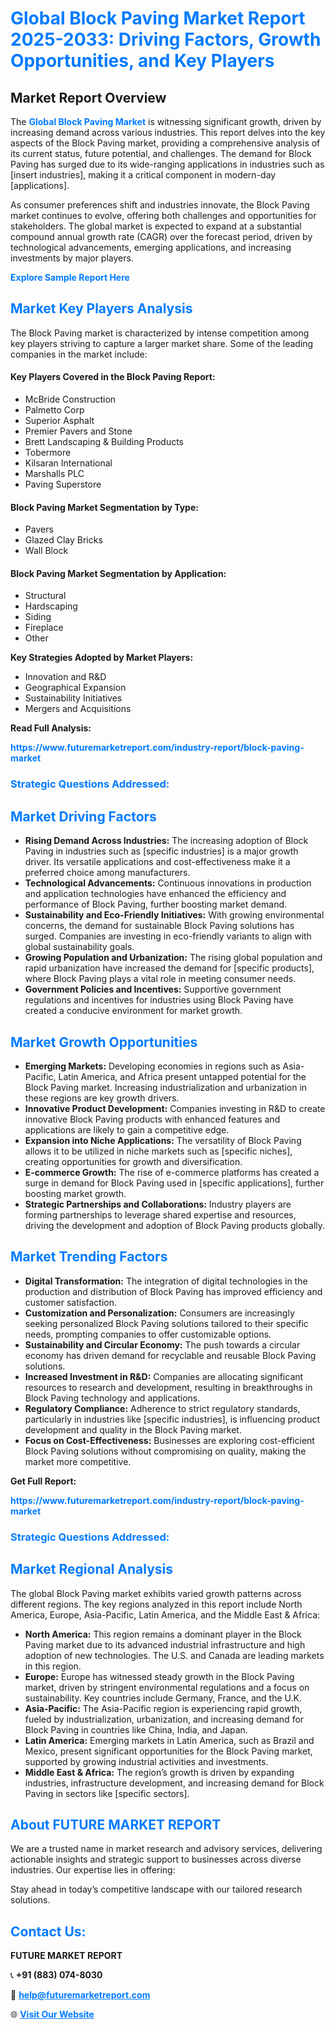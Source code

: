 <h1 style="color: #007BFF;">Global Block Paving Market Report 2025-2033: Driving Factors, Growth Opportunities, and Key Players</h1>

<section id="overview">
<h2>Market Report Overview</h2>
<p>The <a href="https://www.futuremarketreport.com/industry-report/block-paving-market" style="color: #007BFF; text-decoration: none;"><strong>Global Block Paving Market</strong></a> is witnessing significant growth, driven by increasing demand across various industries. This report delves into the key aspects of the Block Paving market, providing a comprehensive analysis of its current status, future potential, and challenges. The demand for Block Paving has surged due to its wide-ranging applications in industries such as [insert industries], making it a critical component in modern-day [applications].</p>
<p>As consumer preferences shift and industries innovate, the Block Paving market continues to evolve, offering both challenges and opportunities for stakeholders. The global market is expected to expand at a substantial compound annual growth rate (CAGR) over the forecast period, driven by technological advancements, emerging applications, and increasing investments by major players.</p>
</section>

<section id="overview">
<p><a href="https://www.futuremarketreport.com/request-sample/reportId=42066" style="color: #007BFF; text-decoration: none;"><strong>Explore Sample Report Here</strong></a></p>
</section>

<section id="key-players">
<h2 style="color: #007BFF;">Market Key Players Analysis</h2>
<p>The Block Paving market is characterized by intense competition among key players striving to capture a larger market share. Some of the leading companies in the market include:</p>
<h4>Key Players Covered in the Block Paving Report:</h4>
<ul><li>McBride Construction</li><li>Palmetto Corp</li><li>Superior Asphalt</li><li>Premier Pavers and Stone</li><li>Brett Landscaping &amp; Building Products</li><li>Tobermore</li><li>Kilsaran International</li><li>Marshalls PLC</li><li>Paving Superstore</li></ul>
<h4>Block Paving Market Segmentation by Type:</h4>
<ul><li>Pavers</li><li>Glazed Clay Bricks</li><li>Wall Block</li></ul>

<h4>Block Paving Market Segmentation by Application:</h4>
<ul><li>Structural</li><li>Hardscaping</li><li>Siding</li><li>Fireplace</li><li>Other</li></ul>
<p><strong>Key Strategies Adopted by Market Players:</strong></p>
<ul>
<li>Innovation and R&D</li>
<li>Geographical Expansion</li>
<li>Sustainability Initiatives</li>
<li>Mergers and Acquisitions</li>
</ul>
</section>

<section>
<p><strong>Read Full Analysis: </strong></p><a href="https://www.futuremarketreport.com/industry-report/block-paving-market" style="color: #007BFF; text-decoration: none;"><strong>https://www.futuremarketreport.com/industry-report/block-paving-market</strong></a>
<h3 style="color: #007BFF;">Strategic Questions Addressed:</h3>
</section>

<section id="driving-factors">
<h2 style="color: #007BFF;">Market Driving Factors</h2>
<ul>
<li><strong>Rising Demand Across Industries:</strong> The increasing adoption of Block Paving in industries such as [specific industries] is a major growth driver. Its versatile applications and cost-effectiveness make it a preferred choice among manufacturers.</li>
<li><strong>Technological Advancements:</strong> Continuous innovations in production and application technologies have enhanced the efficiency and performance of Block Paving, further boosting market demand.</li>
<li><strong>Sustainability and Eco-Friendly Initiatives:</strong> With growing environmental concerns, the demand for sustainable Block Paving solutions has surged. Companies are investing in eco-friendly variants to align with global sustainability goals.</li>
<li><strong>Growing Population and Urbanization:</strong> The rising global population and rapid urbanization have increased the demand for [specific products], where Block Paving plays a vital role in meeting consumer needs.</li>
<li><strong>Government Policies and Incentives:</strong> Supportive government regulations and incentives for industries using Block Paving have created a conducive environment for market growth.</li>
</ul>
</section>

<section id="growth-opportunities">
<h2 style="color: #007BFF;">Market Growth Opportunities</h2>
<ul>
<li><strong>Emerging Markets:</strong> Developing economies in regions such as Asia-Pacific, Latin America, and Africa present untapped potential for the Block Paving market. Increasing industrialization and urbanization in these regions are key growth drivers.</li>
<li><strong>Innovative Product Development:</strong> Companies investing in R&D to create innovative Block Paving products with enhanced features and applications are likely to gain a competitive edge.</li>
<li><strong>Expansion into Niche Applications:</strong> The versatility of Block Paving allows it to be utilized in niche markets such as [specific niches], creating opportunities for growth and diversification.</li>
<li><strong>E-commerce Growth:</strong> The rise of e-commerce platforms has created a surge in demand for Block Paving used in [specific applications], further boosting market growth.</li>
<li><strong>Strategic Partnerships and Collaborations:</strong> Industry players are forming partnerships to leverage shared expertise and resources, driving the development and adoption of Block Paving products globally.</li>
</ul>
</section>

<section id="trending-factors">
<h2 style="color: #007BFF;">Market Trending Factors</h2>
<ul>
<li><strong>Digital Transformation:</strong> The integration of digital technologies in the production and distribution of Block Paving has improved efficiency and customer satisfaction.</li>
<li><strong>Customization and Personalization:</strong> Consumers are increasingly seeking personalized Block Paving solutions tailored to their specific needs, prompting companies to offer customizable options.</li>
<li><strong>Sustainability and Circular Economy:</strong> The push towards a circular economy has driven demand for recyclable and reusable Block Paving solutions.</li>
<li><strong>Increased Investment in R&D:</strong> Companies are allocating significant resources to research and development, resulting in breakthroughs in Block Paving technology and applications.</li>
<li><strong>Regulatory Compliance:</strong> Adherence to strict regulatory standards, particularly in industries like [specific industries], is influencing product development and quality in the Block Paving market.</li>
<li><strong>Focus on Cost-Effectiveness:</strong> Businesses are exploring cost-efficient Block Paving solutions without compromising on quality, making the market more competitive.</li>
</ul>
</section>

<section>
<p><strong>Get Full Report: </strong></p><a href="https://www.futuremarketreport.com/industry-report/block-paving-market" style="color: #007BFF; text-decoration: none;"><strong>https://www.futuremarketreport.com/industry-report/block-paving-market</strong></a>
<h3 style="color: #007BFF;">Strategic Questions Addressed:</h3>
</section>


<section id="regional-analysis">
<h2 style="color: #007BFF;">Market Regional Analysis</h2>
<p>The global Block Paving market exhibits varied growth patterns across different regions. The key regions analyzed in this report include North America, Europe, Asia-Pacific, Latin America, and the Middle East & Africa:</p>
<ul>
<li><strong>North America:</strong> This region remains a dominant player in the Block Paving market due to its advanced industrial infrastructure and high adoption of new technologies. The U.S. and Canada are leading markets in this region.</li>
<li><strong>Europe:</strong> Europe has witnessed steady growth in the Block Paving market, driven by stringent environmental regulations and a focus on sustainability. Key countries include Germany, France, and the U.K.</li>
<li><strong>Asia-Pacific:</strong> The Asia-Pacific region is experiencing rapid growth, fueled by industrialization, urbanization, and increasing demand for Block Paving in countries like China, India, and Japan.</li>
<li><strong>Latin America:</strong> Emerging markets in Latin America, such as Brazil and Mexico, present significant opportunities for the Block Paving market, supported by growing industrial activities and investments.</li>
<li><strong>Middle East & Africa:</strong> The region’s growth is driven by expanding industries, infrastructure development, and increasing demand for Block Paving in sectors like [specific sectors].</li>
</ul>
</section>

<footer>
<h2 style="color: #007BFF;">About FUTURE MARKET REPORT</h2>
<p>We are a trusted name in market research and advisory services, delivering actionable insights and strategic support to businesses across diverse industries. Our expertise lies in offering:</p>

<p>Stay ahead in today’s competitive landscape with our tailored research solutions.</p>

<h2 style="color: #007BFF;">Contact Us:</h2>
<p><strong>FUTURE MARKET REPORT</strong></p>
<p>📞 <strong>+91 (883) 074-8030</strong></p>
<p>📧 <strong><a href="mailto:help@futuremarketreport.com" style="color: #007BFF;">help@futuremarketreport.com</a></strong></p>
<p>🌐 <strong><a href="https://www.futuremarketreport.com/" style="color: #007BFF;">Visit Our Website</a></strong></p>
</footer>